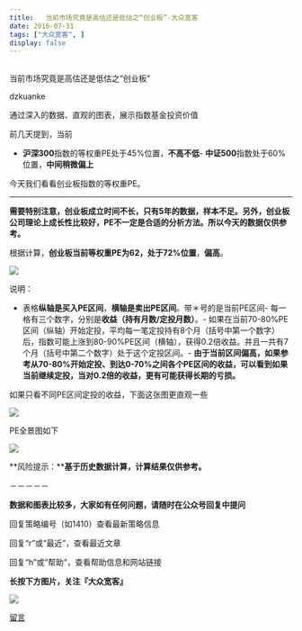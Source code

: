 ```yaml
---
title:   当前市场究竟是高估还是低估之“创业板”-大众宽客
date: 2016-07-31
tags: ["大众宽客", ]
display: false
---
```



## 



当前市场究竟是高估还是低估之“创业板”




dzkuanke




通过深入的数据、直观的图表，展示指数基金投资价值


前几天提到，当前
- **沪深300**指数的等权重PE处于45%位置，**不高不低**- **中证500**指数处于60%位置，**中间稍微偏上**


今天我们看看创业板指数的等权重PE。

****

**需要特别注意，创业板成立时间不长，只有5年的数据，样本不足。另外，创业板公司理论上成长性比较好，PE不一定是合适的分析方法。所以今天的数据仅供参考。**



根据计算，**创业板当前等权重PE为62，<strong style="max-width: 100% !important; box-sizing: border-box !important; word-wrap: break-word !important;">处**</strong>**于72%位置**，**偏高**。

<img data-s="300,640" data-type="png" src="http://mmbiz.qpic.cn/mmbiz_png/PKw3FQPmhIjZjhxYEanXEueSN5ecbichrXLuKTicveIlRuGlwphj2WHLGuaYoXlibLgNSFZesaiavCuYic0pJ23bHiag/0?wx_fmt=png" data-ratio="0.5035971223021583" data-w=""/>

说明：
- 表格**纵轴是买入PE区间**，**横轴是卖出PE区间**。带＊号的是当前PE区间- 每一格有三个数字，分别是**收益（持有月数/定投月数）**。- 如果在当前70-80%PE区间（纵轴）开始定投，平均每一笔定投持有8个月（括号中第一个数字）后，指数可能上涨到80-90%PE区间（横轴），获得0.2倍收益。并且一共有7个月（括号中第二个数字）处于这个定投区间。- **由于当前区间偏高，如果参考从70-80%开始定投、到达0-70%之间各个PE区间的收益，可以看到如果当前继续定投，当对0.2倍的收益，更有可能获得长期的亏损。**


如果只看不同PE区间定投的收益，下面这张图更直观一些

<img data-s="300,640" data-type="png" src="http://mmbiz.qpic.cn/mmbiz_png/PKw3FQPmhIjZjhxYEanXEueSN5ecbichrq4W7I1lVCiaGG1Bqmic0cYXL6iaLl7JqLbtkicJhAvA6EcT3hRGcOlMD9g/0?wx_fmt=png" data-ratio="0.6996402877697842" data-w=""/>

PE全景图如下

<img data-s="300,640" data-type="png" src="http://mmbiz.qpic.cn/mmbiz_png/PKw3FQPmhIjZjhxYEanXEueSN5ecbichrU8YCJLnNldkBaZpNM9tWZCNJHUqOZGxljib8pbXiaeL9WZfdBMGdoyvQ/0?wx_fmt=png" data-ratio="0.539568345323741" data-w=""/>



**风险提示：****基于历史数据计算，计算结果仅供参考。**





－－－－－

**数据和图表比较多，大家如有任何问题，请随时在公众号回复中提问**



回复策略编号（如1410）查看最新策略信息

回复“r”或“最近”，查看最近文章

回复“h”或“帮助”，查看帮助信息和网站链接





**长按下方图片，关注『大众宽客』**

<img data-s="300,640" data-type="png" data-ratio="1" data-w="129" width="auto" src="http://mmbiz.qpic.cn/mmbiz/PKw3FQPmhIjpOw70YiaHYQTPb4TKoqns9M2zxiaLBv1cUZiaEHqVweTjuaW7lzQUemHLxv6k8MpLq8r6cvFhqmDfg/640?wx_fmt=png" style="box-sizing: border-box !important; word-wrap: break-word !important; width: auto !important; visibility: visible !important;"/>









[留言](javascript:;)